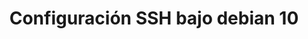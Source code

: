 ---
title: Configuración SSH bajo debian 10
menu:
  sidebar:
    name: SSH
    identifier: Configuracion_SSH_bajo_debian_10
    parent: servicios
    weight: 0
---